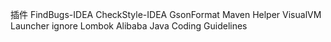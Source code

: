 插件
FindBugs-IDEA
CheckStyle-IDEA
GsonFormat
Maven Helper
VisualVM Launcher
ignore
Lombok
Alibaba Java Coding Guidelines